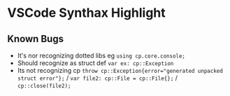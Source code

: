 # VSCode Synthax Highlight

## Known Bugs
- It's nor recognizing dotted libs eg `using cp.core.console;`
- Should recognize as struct def `var ex: cp::Exception`
- Its not recognizing cp `throw cp::Exception{error="generated unpacked struct error"};` / `var file2: cp::File = cp::File{};` / `cp::close(file2);`
